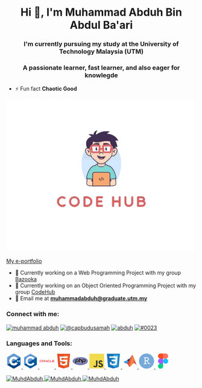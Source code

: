 <h1 align="center">Hi 👋, I'm Muhammad Abduh Bin Abdul Ba'ari</h1>
<h3 align="center"> I'm currently pursuing my study at the University of Technology Malaysia (UTM)  </h3>
<h3 align="center">A passionate learner, fast learner, and also eager for knowlegde</h3>

- ⚡ Fun fact **Chaotic Good**
  
<a href="https://github.com/MuhdAbduh/MuhdAbduh/blob/main/img/CodeHubLogo.png" target="_blank">
    <img src="https://github.com/MuhdAbduh/MuhdAbduh/blob/main/img/CodeHubLogo.png" alt="CodeHub Logo">
</a>

[My e-portfolio](https://muhdabduh.github.io/)

- 📢 Currently working on a Web Programming Project with my group [Bazooka](https://github.com/Syakirin03/bazooka)
- 📢 Currently working on an Object Oriented Programming Project with my group [CodeHub](https://github.com/jjn7702/SECJ2154-OOP/tree/main/Submission/sec04_23242/codeHub)
- 📢 Email me at **muhammadabduh@graduate.utm.my**

<h3 align="left">Connect with me:</h3>
<p align="left">
<a href="https://www.facebook.com/MuhdAbduhh" target="blank"><img align="center" src="https://raw.githubusercontent.com/rahuldkjain/github-profile-readme-generator/master/src/images/icons/Social/facebook.svg" alt="muhammad abduh" height="30" width="40" /></a>
<a href="https://instagram.com/@capbudusamah" target="blank"><img align="center" src="https://raw.githubusercontent.com/rahuldkjain/github-profile-readme-generator/master/src/images/icons/Social/instagram.svg" alt="@capbudusamah" height="30" width="40" /></a>
<a href="https://www.youtube.com/c/abduh" target="blank"><img align="center" src="https://raw.githubusercontent.com/rahuldkjain/github-profile-readme-generator/master/src/images/icons/Social/youtube.svg" alt="abduh" height="30" width="40" /></a>
<a href="https://discord.gg/#0023" target="blank"><img align="center" src="https://raw.githubusercontent.com/rahuldkjain/github-profile-readme-generator/master/src/images/icons/Social/discord.svg" alt="#0023" height="30" width="40" /></a>
</p>

<h3 align="left">Languages and Tools:</h3>
<p align="left">
    <a href="https://www.w3schools.com/cpp/" target="_blank" rel="noreferrer">
        <img src="https://raw.githubusercontent.com/devicons/devicon/master/icons/cplusplus/cplusplus-original.svg" alt="C++" width="40" height="40"/>
    </a>
   <a href="https://www.w3schools.com/cpp/" target="_blank" rel="noreferrer">
        <img src="https://raw.githubusercontent.com/devicons/devicon/master/icons/c/c-original.svg" alt="C" width="40" height="40"/>
    </a>
    <a href="https://www.oracle.com/database/" target="_blank" rel="noreferrer">
        <img src="https://raw.githubusercontent.com/devicons/devicon/master/icons/oracle/oracle-original.svg" alt="Oracle SQL" width="40" height="40"/>
    </a>
    <a href="https://www.w3schools.com/html/" target="_blank" rel="noreferrer">
        <img src="https://raw.githubusercontent.com/devicons/devicon/master/icons/html5/html5-original.svg" alt="HTML5" width="40" height="40"/>
    </a>
    <a href="https://www.php.net/" target="_blank" rel="noreferrer">
        <img src="https://raw.githubusercontent.com/devicons/devicon/master/icons/php/php-original.svg" alt="PHP" width="40" height="40"/>
    </a>
    <a href="https://www.javascript.com/" target="_blank" rel="noreferrer">
        <img src="https://raw.githubusercontent.com/devicons/devicon/master/icons/javascript/javascript-original.svg" alt="JavaScript" width="40" height="40"/>
    </a>
    <a href="https://www.w3.org/Style/CSS/Overview.en.html" target="_blank" rel="noreferrer">
        <img src="https://raw.githubusercontent.com/devicons/devicon/master/icons/css3/css3-original.svg" alt="CSS3" width="40" height="40"/>
    </a>
    <a href="https://www.mathworks.com/products/matlab.html" target="_blank" rel="noreferrer">
        <img src="https://raw.githubusercontent.com/devicons/devicon/master/icons/matlab/matlab-original.svg" alt="MATLAB" width="40" height="40"/>
    </a>
    <a href="https://rstudio.com/" target="_blank" rel="noreferrer">
        <img src="https://raw.githubusercontent.com/devicons/devicon/master/icons/rstudio/rstudio-original.svg" alt="RStudio" width="40" height="40"/>
    </a>
    <a href="https://www.figma.com/" target="_blank" rel="noreferrer">
        <img src="https://raw.githubusercontent.com/devicons/devicon/master/icons/figma/figma-original.svg" alt="Figma" width="40" height="40"/>
    </a>
</p>

<a href="https://github.com/anuraghazra/github-readme-stats">
  <img height=100 align="center" src="https://github-readme-stats.vercel.app/api/top-langs?username=MuhdAbduh&show_icons=true&locale=en&layout=compact&hide=lua&theme=radical" alt="MuhdAbduh" />
</a>
<a href="https://github.com/anuraghazra/github-readme-stats">
  <img height=100 align="center" src="https://github-readme-stats.vercel.app/api?username=MuhdAbduh&show_icons=true&locale=en&theme=radical" alt="MuhdAbduh" />
</a>
<a href="https://github.com/anuraghazra/github-readme-stats">
  <img height=100 align="center" src="https://github-readme-streak-stats.herokuapp.com/?user=MuhdAbduh&theme=radical" alt="MuhdAbduh" />
</a>





